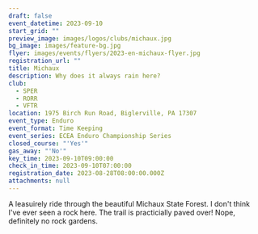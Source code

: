 ```yaml
---
draft: false
event_datetime: 2023-09-10
start_grid: ""
preview_image: images/logos/clubs/michaux.jpg
bg_image: images/feature-bg.jpg
flyer: images/events/flyers/2023-en-michaux-flyer.jpg
registration_url: ""
title: Michaux
description: Why does it always rain here?
club:
  - SPER
  - RORR
  - VFTR
location: 1975 Birch Run Road, Biglerville, PA 17307
event_type: Enduro
event_format: Time Keeping
event_series: ECEA Enduro Championship Series
closed_course: "'Yes'"
gas_away: "'No'"
key_time: 2023-09-10T09:00:00
check_in_time: 2023-09-10T07:00:00
registration_date: 2023-08-28T08:00:00.000Z
attachments: null
---
```


A leasuirely ride through the beautiful Michaux State Forest. I don't think I've ever seen a rock here. The trail is practicially paved over! Nope, definitely no rock gardens. 